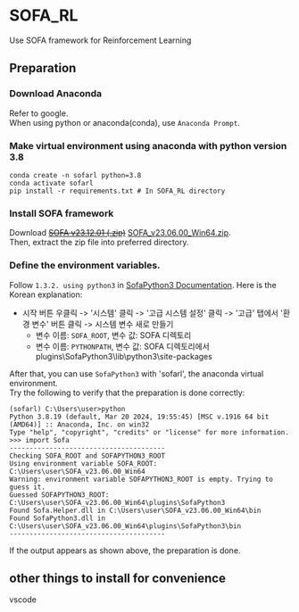 # SOFA_RL
Use SOFA framework for Reinforcement Learning

## Preparation
### Download Anaconda
Refer to google.   
When using python or anaconda(conda), use `Anaconda Prompt`.
### Make virtual environment using anaconda with python version 3.8

```
conda create -n sofarl python=3.8
conda activate sofarl
pip install -r requirements.txt # In SOFA_RL directory
```

### Install SOFA framework
Download ~~[SOFA v23.12.01 (.zip)](https://www.sofa-framework.org/download/)~~  [SOFA_v23.06.00_Win64.zip](https://github.com/sofa-framework/sofa/releases).   
Then, extract the zip file into preferred directory.   

### Define the environment variables.
Follow `1.3.2. using python3` in [SofaPython3 Documentation](https://sofapython3.readthedocs.io/en/latest/content/Installation.html#setup-your-environment). Here is the Korean explanation:   
- 시작 버튼 우클릭 -> '시스템' 클릭 -> '고급 시스템 설정' 클릭 -> '고급' 탭에서 '환경 변수' 버튼 클릭 -> 시스템 변수 새로 만들기
   - 변수 이름: `SOFA_ROOT`, 변수 값: SOFA 디렉토리
   - 변수 이름: `PYTHONPATH`, 변수 값: SOFA 디렉토리에서 plugins\SofaPython3\lib\python3\site-packages   

After that, you can use `SofaPython3` with 'sofarl', the anaconda virtual environment.   
Try the following to verify that the preparation is done correctly:
```
(sofarl) C:\Users\user>python
Python 3.8.19 (default, Mar 20 2024, 19:55:45) [MSC v.1916 64 bit (AMD64)] :: Anaconda, Inc. on win32
Type "help", "copyright", "credits" or "license" for more information.
>>> import Sofa
---------------------------------------
Checking SOFA_ROOT and SOFAPYTHON3_ROOT
Using environment variable SOFA_ROOT: C:\Users\user\SOFA_v23.06.00_Win64
Warning: environment variable SOFAPYTHON3_ROOT is empty. Trying to guess it.
Guessed SOFAPYTHON3_ROOT: C:\Users\user\SOFA_v23.06.00_Win64\plugins\SofaPython3
Found Sofa.Helper.dll in C:\Users\user\SOFA_v23.06.00_Win64\bin
Found SofaPython3.dll in C:\Users\user\SOFA_v23.06.00_Win64\plugins\SofaPython3\bin
---------------------------------------
```
If the output appears as shown above, the preparation is done.




## other things to install for convenience
vscode
